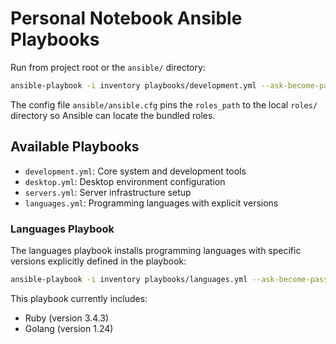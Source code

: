 # Personal Notebook Ansible Playbooks

Run from project root or the `ansible/` directory:

```bash
ansible-playbook -i inventory playbooks/development.yml --ask-become-pass
```

The config file `ansible/ansible.cfg` pins the `roles_path` to the local `roles/` directory so Ansible can locate the bundled roles.

## Available Playbooks

- `development.yml`: Core system and development tools
- `desktop.yml`: Desktop environment configuration
- `servers.yml`: Server infrastructure setup
- `languages.yml`: Programming languages with explicit versions

### Languages Playbook

The languages playbook installs programming languages with specific versions explicitly defined in the playbook:

```bash
ansible-playbook -i inventory playbooks/languages.yml --ask-become-pass
```

This playbook currently includes:

- Ruby (version 3.4.3)
- Golang (version 1.24)
